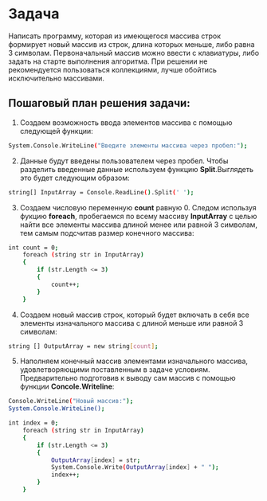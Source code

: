 # Задача #

Написать программу, которая из имеющегося массива строк формирует новый массив из строк, длина которых меньше, либо равна 3 символам. Первоначальный массив можно ввести с клавиатуры, либо задать на старте выполнения алгоритма. При решении не рекомендуется пользоваться коллекциями, лучше обойтись исключительно массивами.

## Пошаговый план решения задачи:

1. Создаем возможность ввода элементов массива с помощью следующей функции:
```sh
System.Console.WriteLine("Введите элементы массива через пробел:");
```
2. Данные будут введены пользователем через пробел. Чтобы разделить введенные данные используем функцию **Split**.Выглядеть это будет следующим образом:
```sh
string[] InputArray = Console.ReadLine().Split(' ');
```
3. Создаем числовую переменную **count** равную 0. Следом используя фукцию **foreach**, пробегаемся по всему массиву **InputArray** с целью найти все элементы массива длиной менее или равной 3 символам, тем самым подсчитав размер конечного массива:
```sh
int count = 0;
    foreach (string str in InputArray)
    {
        if (str.Length <= 3)
        {
            count++;
        }
    }
```
4. Создаем новый массив строк, который будет включать в себя все элементы изначального массива с длиной меньше или равной 3 символам:
```sh
string [] OutputArray = new string[count];
```
5. Наполняем конечный массив элементами изначального массива, удовлетворяющими поставленным в задаче условиям. Предварительно подготовив к выводу сам массив с помощью функции **Concole.Writeline**:
```sh
Console.WriteLine("Новый массив:");
System.Console.WriteLine();

int index = 0;
    foreach (string str in InputArray)
    {
        if (str.Length <= 3)
        {
            OutputArray[index] = str;
            System.Console.Write(OutputArray[index] + " ");
            index++;
        }
    }
```